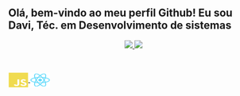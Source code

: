 ## Olá, bem-vindo ao meu perfil Github! Eu sou Davi, Téc. em Desenvolvimento de sistemas

<div align="center">
  <a href="https://github.com/dviniciusbr">
  <img height="180em" src="https://github-readme-stats.vercel.app/api?username=dviniciusbr&show_icons=true&theme=algolia&include_all_commits=true&count_private=true"/>
  <img height="130em" src="https://github-readme-stats.vercel.app/api/top-langs/?username=dviniciusbr&layout=compact&langs_count=7&theme=algolia"/>
</div>
  
##
  
<div style="display: inline_block"><br>
  <img align="center" alt="Davi-Js" height="30" width="40" src="https://raw.githubusercontent.com/devicons/devicon/master/icons/javascript/javascript-plain.svg">
  <img align="center" alt="Rafa-React" height="30" width="40" src="https://raw.githubusercontent.com/devicons/devicon/master/icons/react/react-original.svg">
</div>
